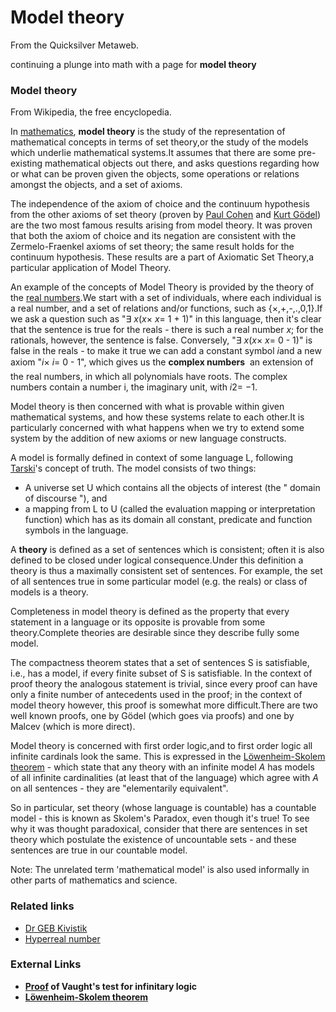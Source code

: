 
# Model theory

From the Quicksilver Metaweb.

continuing a plunge into math with a page for **model theory**
### Model theory

 
From Wikipedia, the free encyclopedia. 

In [mathematics](/mathematics), **model theory** is the study of the representation of mathematical concepts in terms of set theory,or the study of the models which underlie mathematical systems.It assumes that there are some pre-existing mathematical objects out there, and asks questions regarding how or what can be proven given the objects, some operations or relations amongst the objects, and a set of axioms. 

The independence of the axiom of choice and the continuum hypothesis from the other axioms of set theory (proven by [Paul Cohen](/http-en-wikipedia-org-wiki-paul-cohen) and [Kurt Gödel](/http-en-wikipedia-org-wiki-kurt-gödel)) are the two most famous results arising from model theory. It was proven that both the axiom of choice and its negation are consistent with the Zermelo-Fraenkel axioms of set theory; the same result holds for the continuum hypothesis. These results are a part of Axiomatic Set Theory,a particular application of Model Theory. 

An example of the concepts of Model Theory is provided by the theory of the [real numbers](/real-number).We start with a set of individuals, where each individual is a real number, and a set of relations and/or functions, such as {×,+,-,.,0,1}.If we ask a question such as "∃ *x*(*x*× *x*= 1 + 1)" in this language, then it's clear that the sentence is true for the reals - there is such a real number *x*; for the rationals, however, the sentence is false. Conversely, "∃ *x*(*x*× *x*= 0 - 1)" is false in the reals - to make it true we can add a constant symbol *i*and a new axiom "*i*× *i*= 0 - 1", which gives us the **complex numbers**  an extension of the real numbers, in which all polynomials have roots. The complex numbers contain a number i, the imaginary unit, with *i*2= −1.

Model theory is then concerned with what is provable within given mathematical systems, and how these systems relate to each other.It is particularly concerned with what happens when we try to extend some system by the addition of new axioms or new language constructs. 

A model is formally defined in context of some language L, following [Tarski](/http-en-wikipedia-org-wiki-alfred-tarski)'s concept of truth. The model consists of two things: 

* A universe set U which contains all the objects of interest (the " domain of discourse "), and
* a mapping from L to U (called the evaluation mapping or interpretation function) which has as its domain all constant, predicate and function symbols in the language.


A **theory** is defined as a set of sentences which is consistent; often it is also defined to be closed under logical consequence.Under this definition a theory is thus a maximally consistent set of sentences. For example, the set of all sentences true in some particular model (e.g. the reals) or class of models is a theory. 

Completeness in model theory is defined as the property that every statement in a language or its opposite is provable from some theory.Complete theories are desirable since they describe fully some model. 

The compactness theorem states that a set of sentences S is satisfiable, i.e., has a model, if every finite subset of S is satisfiable. In the context of proof theory the analogous statement is trivial, since every proof can have only a finite number of antecedents used in the proof; in the context of model theory however, this proof is somewhat more difficult.There are two well known proofs, one by Gödel (which goes via proofs) and one by Malcev (which is more direct). 

Model theory is concerned with first order logic,and to first order logic all infinite cardinals look the same. This is expressed in the [Löwenheim-Skolem theorem](/http-en-wikipedia-org-wiki-löwenheim-skolem-theorem) - which state that any theory with an infinite model *A* has models of all infinite cardinalities (at least that of the language) which agree with *A* on all sentences - they are "elementarily equivalent". 

So in particular, set theory (whose language is countable) has a countable model - this is known as Skolem's Paradox, even though it's true! To see why it was thought paradoxical, consider that there are sentences in set theory which postulate the existence of uncountable sets - and these sentences are true in our countable model. 

Note: The unrelated term 'mathematical model' is also used informally in other parts of mathematics and science.

### Related links


* [Dr GEB Kivistik](/dr-geb-kivistik)
* [Hyperreal number](/hyperreal-number)


### External Links


* **[Proof](/http-planetmath-org-encyclopedia-proofofvaughtstest-html) of Vaught's test for infinitary logic**
* **[Löwenheim-Skolem theorem](/http-en-wikipedia-org-wiki-löwenheim-skolem-theorem)**
